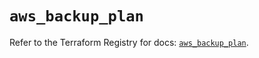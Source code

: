 # `aws_backup_plan`

Refer to the Terraform Registry for docs: [`aws_backup_plan`](https://registry.terraform.io/providers/hashicorp/aws/5.69.0/docs/resources/backup_plan).

